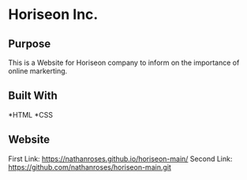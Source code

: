 # Horiseon Inc.

## Purpose
This is a Website for Horiseon company to inform on the importance of online markerting.

## Built With
*HTML
*CSS

## Website
First Link: https://nathanroses.github.io/horiseon-main/
Second Link: https://github.com/nathanroses/horiseon-main.git

# 
